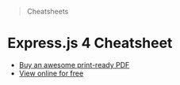 > Cheatsheets

# Express.js 4 Cheatsheet

* [Buy an awesome print-ready PDF](https://gum.co/NQiQ)
* [View online for free](express4/index.md)
